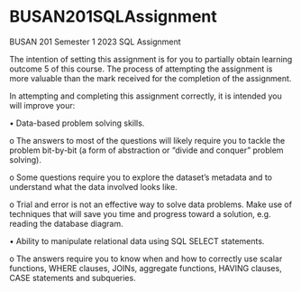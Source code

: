 # BUSAN201SQLAssignment
BUSAN 201 Semester 1 2023 SQL Assignment

The intention of setting this assignment is for you to partially obtain learning outcome 5 of this course. The process of attempting the assignment is more valuable than the mark received for the completion of the assignment.

In attempting and completing this assignment correctly, it is intended you will improve your:

• Data-based problem solving skills.

o The answers to most of the questions will likely require you to tackle the problem bit-by-bit
(a form of abstraction or “divide and conquer” problem solving).

o Some questions require you to explore the dataset’s metadata and to understand what the
data involved looks like.

o Trial and error is not an effective way to solve data problems. Make use of techniques that
will save you time and progress toward a solution, e.g. reading the database diagram.


• Ability to manipulate relational data using SQL SELECT statements.

o The answers require you to know when and how to correctly use scalar functions, WHERE
clauses, JOINs, aggregate functions, HAVING clauses, CASE statements and subqueries.
